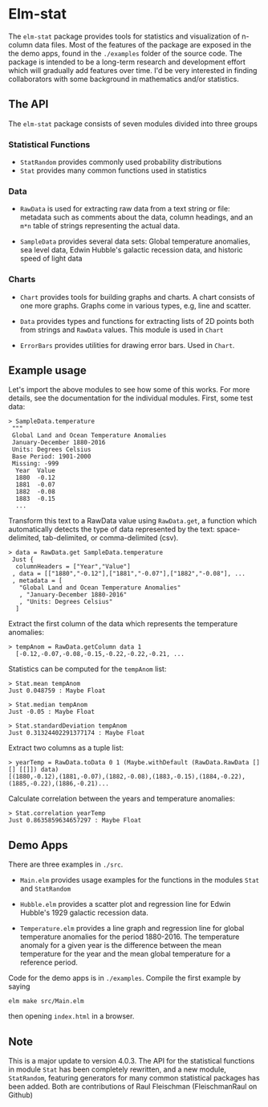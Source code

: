 # Elm-stat

The `elm-stat` package provides tools for statistics and visualization of n-column data files.
Most of the features of the package are exposed in the the demo apps, found in the
`./examples` folder of the source code. The package is intended to be a long-term research and development effort which will gradually add features over time. I'd be very interested in finding collaborators with some background in mathematics and/or statistics.

## The API

The `elm-stat` package consists of seven modules divided into three groups

### Statistical Functions

- `StatRandom` provides commonly used probability distributions
- `Stat` provides many common functions used in statistics

### Data

- `RawData` is used for extracting raw data from a text string or file: metadata such as comments about the data, column headings, and an `m*n` table of strings representing the actual data.

- `SampleData` provides several data sets: Global temperature anomalies, sea level data, Edwin Hubble's galactic recession data, and historic speed of light data


### Charts  

- `Chart` provides tools for building graphs and charts. A chart consists of one more graphs.
Graphs come in various types, e.g, line and scatter.

- `Data`  provides types and functions for
extracting lists of 2D points both from strings and
`RawData` values.  This module is used in `Chart`

- `ErrorBars` provides utilities for drawing error bars.  Used in `Chart`.


## Example usage

Let's import the above modules to see how some of this works. For more details, see the documentation for the individual modules. First, some test data:

```
> SampleData.temperature
 """
 Global Land and Ocean Temperature Anomalies
 January-December 1880-2016
 Units: Degrees Celsius
 Base Period: 1901-2000
 Missing: -999
  Year  Value
  1880  -0.12
  1881  -0.07
  1882  -0.08
  1883  -0.15
  ...
```

Transform this text to a RawData value using `RawData.get`, a function which automatically detects the type of data represented by the text: space-delimited, tab-delimited, or comma-delimited (csv).

```
> data = RawData.get SampleData.temperature
 Just {
  columnHeaders = ["Year","Value"]
 , data = [["1880","-0.12"],["1881","-0.07"],["1882","-0.08"], ...
 , metadata = [
   "Global Land and Ocean Temperature Anomalies"
   , "January-December 1880-2016"
   , "Units: Degrees Celsius"
  ]
```

Extract the first column of the data which represents the temperature anomalies:

```
> tempAnom = RawData.getColumn data 1
  [-0.12,-0.07,-0.08,-0.15,-0.22,-0.22,-0.21, ...
```

Statistics can be computed for the `tempAnom` list:

```
> Stat.mean tempAnom
Just 0.048759 : Maybe Float

> Stat.median tempAnom
Just -0.05 : Maybe Float

> Stat.standardDeviation tempAnom
Just 0.31324402291377174 : Maybe Float
```

Extract two columns as a tuple list:

```
> yearTemp = RawData.toData 0 1 (Maybe.withDefault (RawData.RawData [] [] [[]]) data)
[(1880,-0.12),(1881,-0.07),(1882,-0.08),(1883,-0.15),(1884,-0.22),(1885,-0.22),(1886,-0.21)...

```

Calculate correlation between the years and temperature anomalies:

```
> Stat.correlation yearTemp
Just 0.8635859634657297 : Maybe Float

```
## Demo Apps

There are three examples in `./src`.  

- `Main.elm` provides usage examples for the functions in the modules `Stat` and `StatRandom`

- `Hubble.elm` provides a scatter plot and regression line for Edwin Hubble's 1929 galactic recession data.

- `Temperature.elm` provides a line graph and regression line for global temperature anomalies for the period
1880-2016. The temperature anomaly for a given year is the difference between the mean temperature for the year and the mean global temperature for a reference period.


Code for the demo apps is in `./examples`. Compile the first example by saying

```
elm make src/Main.elm
```

then opening `index.html` in a browser.

## Note  

This is a major update to version 4.0.3.  The API for the statistical functions in module `Stat`
has been completely rewritten, and a new module, `StatRandom`, featuring generators for many common statistical
packages has been added.  Both are contributions of Raul Fleischman (FleischmanRaul on Github)
